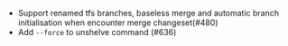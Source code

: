 * Support renamed tfs branches, baseless merge and automatic branch initialisation when encounter merge changeset(#480)
* Add `--force` to unshelve command (#636)

